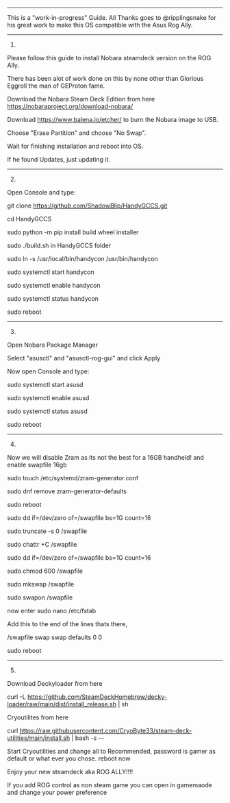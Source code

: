 ________________________________________________________________________________________________________
This is a "work-in-progress" Guide. All Thanks goes to @ripplingsnake for his great work to make this OS compatible with the Asus Rog Ally.
________________________________________________________________________________________________________

1.

Please follow this guide to install Nobara steamdeck version on the ROG Ally.

There has been alot of work done on this by none other than Glorious Eggroll the man of GEProton fame.

Download the Nobara Steam Deck Edition from here https://nobaraproject.org/download-nobara/

Download https://www.balena.io/etcher/ to burn the Nobara image to USB.

Choose "Erase Partition" and choose "No Swap".

Wait for finishing installation and reboot into OS.

If he found Updates, just updating it.

________________________________________________________________________________________________________

2.

Open Console and type:

git clone https://github.com/ShadowBlip/HandyGCCS.git

cd HandyGCCS

sudo python -m pip install build wheel installer

sudo ./build.sh in HandyGCCS folder

sudo ln -s /usr/local/bin/handycon /usr/bin/handycon

sudo systemctl start handycon

sudo systemctl enable handycon

sudo systemctl status handycon

sudo reboot  

________________________________________________________________________________________________________

3.
 
Open Nobara Package Manager

Select "asusctl" and "asusctl-rog-gui" and click Apply

Now open Console and type:

sudo systemctl start asusd

sudo systemctl enable asusd

sudo systemctl status asusd

sudo reboot

________________________________________________________________________________________________________

4.

Now we will disable Zram as its not the best for a 16GB handheld! and enable swapfile 16gb

sudo touch /etc/systemd/zram-generator.conf

sudo dnf remove zram-generator-defaults

sudo reboot 

sudo dd if=/dev/zero of=/swapfile bs=1G count=16

sudo truncate -s 0 /swapfile

sudo chattr +C /swapfile

sudo dd if=/dev/zero of=/swapfile bs=1G count=16

sudo chmod 600 /swapfile

sudo mkswap /swapfile

sudo swapon /swapfile

now enter sudo nano /etc/fstab 

Add this to the end of the lines thats there,

/swapfile swap swap defaults 0 0

sudo reboot

________________________________________________________________________________________________________

5.

Download Deckyloader from here 

curl -L https://github.com/SteamDeckHomebrew/decky-loader/raw/main/dist/install_release.sh | sh

Cryoutilites from here 

curl https://raw.githubusercontent.com/CryoByte33/steam-deck-utilities/main/install.sh | bash -s --

Start Cryoutilities and change all to Recommended, password is gamer as default or what ever you chose. reboot now

Enjoy your new steamdeck aka ROG ALLY!!!!

If you add ROG control as non steam game you can open in gamemaode and change your power preference 











